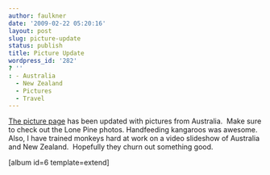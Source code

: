 ```yaml
---
author: faulkner
date: '2009-02-22 05:20:16'
layout: post
slug: picture-update
status: publish
title: Picture Update
wordpress_id: '282'
? ''
: - Australia
  - New Zealand
  - Pictures
  - Travel
---
```


[The picture page](http://www.southpolesteve.com/?page_id=3) has been updated
with pictures from Australia.  Make sure to check out the Lone Pine photos.
Handfeeding kangaroos was awesome.  Also, I have trained monkeys hard at work
on a video slideshow of Australia and New Zealand.  Hopefully they churn out
something good.

[album id=6 template=extend]

